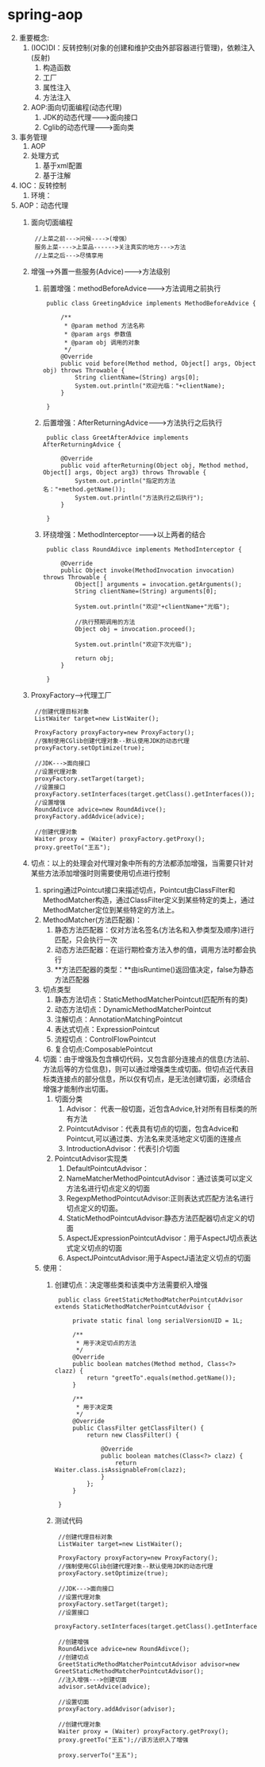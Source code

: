 # spring-aop
2. 重要概念:
	1. (IOC)DI：反转控制(对象的创建和维护交由外部容器进行管理)，依赖注入(反射)
		1. 构造函数
		2. 工厂
		3. 属性注入
		4. 方法注入
	2. AOP:面向切面编程(动态代理)
		1. JDK的动态代理--->面向接口
		2. Cglib的动态代理--->面向类
3. 事务管理
	1. AOP
	2. 处理方式
		1. 基于xml配置
		2. 基于注解
2. IOC：反转控制
	1. 环境：
2. AOP：动态代理
	1. 面向切面编程

			//上菜之前--->问候---->(增强）
			服务上菜---->上菜品------>关注真实的地方--->方法
			//上菜之后--->尽情享用
	2. 增强-->外置一些服务(Advice)--->方法级别
		1. 前置增强：methodBeforeAdvice--->方法调用之前执行

				public class GreetingAdvice implements MethodBeforeAdvice {
				
					/**
					 * @param method 方法名称
					 * @param args 参数值
					 * @param obj 调用的对象
					 */
					@Override
					public void before(Method method, Object[] args, Object obj) throws Throwable {
						String clientName=(String) args[0];
						System.out.println("欢迎光临："+clientName);
					}
				
				}
		2. 后置增强：AfterReturningAdvice--->方法执行之后执行

				public class GreetAfterAdvice implements AfterReturningAdvice {
	
					@Override
					public void afterReturning(Object obj, Method method, Object[] args, Object arg3) throws Throwable {
						System.out.println("指定的方法名："+method.getName());
						System.out.println("方法执行之后执行");
					}
				
				}

		3. 环绕增强：MethodInterceptor--->以上两者的结合

				public class RoundAdivce implements MethodInterceptor {

					@Override
					public Object invoke(MethodInvocation invocation) throws Throwable {
						Object[] arguments = invocation.getArguments();
						String clientName=(String) arguments[0];
						
						System.out.println("欢迎"+clientName+"光临");
						
						//执行预期调用的方法
						Object obj = invocation.proceed();
						
						System.out.println("欢迎下次光临");
						
						return obj;
					}
				
				}
	4. ProxyFactory-->代理工厂

			//创建代理目标对象
			ListWaiter target=new ListWaiter();
			
			ProxyFactory proxyFactory=new ProxyFactory();
			//强制使用CGlib创建代理对象--默认使用JDK的动态代理
			proxyFactory.setOptimize(true);
			
			//JDK--->面向接口
			//设置代理对象
			proxyFactory.setTarget(target);
			//设置接口
			proxyFactory.setInterfaces(target.getClass().getInterfaces());
			//设置增强
			RoundAdivce advice=new RoundAdivce();
			proxyFactory.addAdvice(advice);
			
			//创建代理对象
			Waiter proxy = (Waiter) proxyFactory.getProxy();
			proxy.greetTo("王五");
	5. 切点：以上的处理会对代理对象中所有的方法都添加增强，当需要只针对某些方法添加增强时则需要使用切点进行控制
		1. spring通过Pointcut接口来描述切点，Pointcut由ClassFilter和MethodMatcher构造，通过ClassFilter定义到某些特定的类上，通过MethodMatcher定位到某些特定的方法上。
		2. MethodMatcher(方法匹配器)：
			1. 静态方法匹配器：仅对方法名签名(方法名和入参类型及顺序)进行匹配，只会执行一次
			2. 动态方法匹配器：在运行期检查方法入参的值，调用方法时都会执行
			3. **方法匹配器的类型：**由isRuntime()返回值决定，false为静态方法匹配器
		4. 切点类型
			1. 静态方法切点：StaticMethodMatcherPointcut(匹配所有的类)
			2. 动态方法切点：DynamicMethodMatcherPointcut
			3. 注解切点：AnnotationMatchingPointcut
			4. 表达式切点：ExpressionPointcut
			5. 流程切点：ControlFlowPointcut
			6. 复合切点:ComposablePointcut
		7. 切面：由于增强及包含横切代码，又包含部分连接点的信息(方法前、方法后等的方位信息)，则可以通过增强类生成切面。但切点近代表目标类连接点的部分信息，所以仅有切点，是无法创建切面，必须结合增强才能制作出切面。
			1. 切面分类
				1. Advisor： 代表一般切面，近包含Advice,针对所有目标类的所有方法
				2. PointcutAdvisor：代表具有切点的切面，包含Advice和Pointcut,可以通过类、方法名来灵活地定义切面的连接点
				3. IntroductionAdvisor：代表引介切面
			4. PointcutAdvisor实现类
				1. DefaultPointcutAdvisor：
				2. NameMatcherMethodPointcutAdvisor：通过该类可以定义方法名进行切点定义的切面
				3. RegexpMethodPointcutAdvisor:正则表达式匹配方法名进行切点定义的切面。
				4. StaticMethodPointcutAdvisor:静态方法匹配器切点定义的切面
				5. AspectJExpressionPointcutAdvisor：用于AspectJ切点表达式定义切点的切面
				6. AspectJPointcutAdvisor:用于AspectJ语法定义切点的切面
		7. 使用：
			1. 创建切点：决定哪些类和该类中方法需要织入增强

					public class GreetStaticMethodMatcherPointcutAdvisor extends StaticMethodMatcherPointcutAdvisor {
	
						private static final long serialVersionUID = 1L;
					
						/**
						 * 用于决定切点的方法
						 */
						@Override
						public boolean matches(Method method, Class<?> clazz) {
							return "greetTo".equals(method.getName());
						}
						
						/**
						 * 用于决定类
						 */
						@Override
						public ClassFilter getClassFilter() {
							return new ClassFilter() {
								
								@Override
								public boolean matches(Class<?> clazz) {
									return Waiter.class.isAssignableFrom(clazz);
								}
							};
						}
						
					}
			2. 测试代码
	
					//创建代理目标对象
					ListWaiter target=new ListWaiter();
					
					ProxyFactory proxyFactory=new ProxyFactory();
					//强制使用CGlib创建代理对象--默认使用JDK的动态代理
					proxyFactory.setOptimize(true);
					
					//JDK--->面向接口
					//设置代理对象
					proxyFactory.setTarget(target);
					//设置接口
					proxyFactory.setInterfaces(target.getClass().getInterfaces());
					
					//创建增强
					RoundAdivce advice=new RoundAdivce();
					//创建切点
					GreetStaticMethodMatcherPointcutAdvisor advisor=new GreetStaticMethodMatcherPointcutAdvisor();
					//注入增强--->创建切面
					advisor.setAdvice(advice);
					
					//设置切面
					proxyFactory.addAdvisor(advisor);
					
					//创建代理对象
					Waiter proxy = (Waiter) proxyFactory.getProxy();
					proxy.greetTo("王五");//该方法织入了增强
					
					proxy.serverTo("王五");
